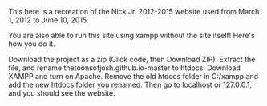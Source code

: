 This here is a recreation of the Nick Jr. 2012-2015 website used from March 1, 2012 to June 10, 2015.


You are also able to run this site using xampp without the site itself! Here's how you do it.

Download the project as a zip (Click code, then Download ZIP).
Extract the file, and rename thetoonsofjosh.github.io-master to htdocs.
Download XAMPP and turn on Apache.
Remove the old htdocs folder in C:/xampp and add the new htdocs folder you renamed.
Then go to localhost or 127.0.0.1, and you should see the website.
